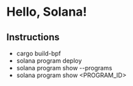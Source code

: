 # Hello, Solana!

## Instructions
* cargo build-bpf
* solana program deploy <PROGRAM>
* solana program show --programs
* solana program show <PROGRAM_ID>